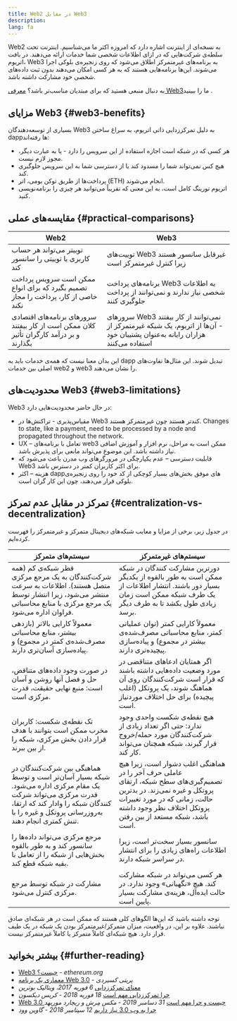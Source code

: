 ```yaml
---
title: Web2 در مقابل Web3
description:
lang: fa
---
```


Web2 به نسخه‌ای از اینترنت اشاره دارد که امروزه اکثر ما می‌شناسیم. اینترنت تحت سلطه‌ی شرکت‌هایی که در ازای اطلاعات شخصی شما خدمات ارائه می‌دهند. در بافت اتریوم، Web3 به برنامه‌های غیرمتمرکز اطلاق می‌شود که روی زنجیره‌ی بلوکی اجرا می‌شوند. این‌ها برنامه‌هایی هستند که به هر کسی امکان می‌دهند بدون ثبت داده‌های شخصی خود مشارکت داشته باشد.

به دنبال منبعی هستید که برای مبتدیان مناسب‌تر باشد؟ [معرفی Web3‏](/web3/) ما را ببینید.

## مزایای Web3 {#web3-benefits}

بسیاری از توسعه‌دهندگان Web3 به دلیل تمرکززدایی ذاتی اتریوم، به سراغ ساختن dappها رفته‌اند:

- هر کسی که در شبکه است اجازه استفاده از این سرویس را دارد - یا به عبارت دیگر، مجوز لازم نیست.
- هیچ کس نمی‌تواند شما را مسدود کند یا از دسترسی شما به این سرویس جلوگیری کند.
- پرداخت‌ها از طریق توکن بومی، اتر (ETH) انجام می‌شوند.
- اتریوم تورینگ کامل است، به این معنی که تقریباً می‌توانید هر چیزی را برنامه‌نویسی کنید.

## مقایسه‌های عملی {#practical-comparisons}

| Web2                                                                                    | Web3                                                                                                                             |
| --------------------------------------------------------------------------------------- | -------------------------------------------------------------------------------------------------------------------------------- |
| توییتر می‌تواند هر حساب کاربری یا توییتی را سانسور کند                                  | توییت‌های Web3 غیرقابل سانسور هستند زیرا کنترل غیرمتمرکز است                                                                     |
| ممکن است سرویس پرداخت تصمیم بگیرد که برای انواع خاصی از کار، پرداخت را مجاز نکند        | برنامه‌های پرداخت Web3 به اطلاعات شخصی نیاز ندارند و نمی‌توانند از پرداخت جلوگیری کنند                                           |
| سرورهای برنامه‌های اقتصادی کلان ممکن است از کار بیفتند و بر درآمد کارگران تأثیر بگذارند | سرورهای Web3 نمی‌توانند از کار بیفتند - آن‌ها از اتریوم، یک شبکه غیرمتمرکز از هزاران رایانه به‌عنوان پشتیبان خود استفاده می‌کنند |

این بدان معنا نیست که همه‌ی خدمات باید به dapp تبدیل شوند. این مثال‌ها تفاوت‌های اصلی بین خدمات web2 و web3 را نشان می‌دهند.

## محدودیت‌های Web3 {#web3-limitations}

Web3 در حال حاضر محدودیت‌هایی دارد:

- مقیاس‌پذیری - تراکنش‌ها در Web3 کندتر هستند چون غیرمتمرکز هستند. Changes to state, like a payment, need to be processed by a node and propagated throughout the network.
- UX – تعامل با برنامه‌های web3 ممکن است به مراحل، نرم افزار و آموزش اضافی نیاز داشته باشد. این موضوع می‌تواند مانعی برای پذیرش باشد.
- قابلیت دسترسی – عدم یکپارچگی در مرورگرهای وب مدرن باعث می‌شود که Web3 برای اکثر کاربران کمتر در دسترس باشد.
- هزینه – اکثر dappهای موفق بخش‌های بسیار کوچکی از کد خود را روی زنجیره‌ی بلوکی قرار می‌دهند، چون این کار گران است.

## تمرکز در مقابل عدم تمرکز {#centralization-vs-decentralization}

در جدول زیر، برخی از مزایا و معایب شبکه‌های دیجیتال متمرکز و غیرمتمرکز را فهرست کرده‌ایم.

| سیستم‌های متمرکز                                                                                                                                                                                         | سیستم‌های غیرمتمرکز                                                                                                                                                                                                 |
| -------------------------------------------------------------------------------------------------------------------------------------------------------------------------------------------------------- | ------------------------------------------------------------------------------------------------------------------------------------------------------------------------------------------------------------------- |
| قطر شبکه‌ی کم (همه شرکت‌کنندگان به یک مرجع مرکزی متصل هستند). اطلاعات به سرعت منتشر می‌شود، زیرا انتشار توسط یک مرجع مرکزی با منابع محاسباتی فراوان اداره می‌شود.                                        | دورترین مشارکت کنندگان در شبکه ممکن است به طور بالقوه از یکدیگر بسیار دور باشند. انتشار اطلاعات از یک طرف شبکه ممکن است زمان زیادی طول بکشد تا به طرف دیگر برسد.                                                    |
| معمولاً کارایی بالاتر (بازدهی بیشتر، منابع محاسباتی مصرف‌شده‌ی کمتر در مجموع) و پیاده‌سازی آسان‌تری دارند.                                                                                               | معمولاً کارایی کمتر (توان عملیاتی کمتر، منابع محاسباتی مصرف‌شده‌ی بیشتر در مجموع) و پیاده‌سازی پیچیده‌تری دارند.                                                                                                    |
| در صورت وجود داده‌های متناقض، حل و فصل آنها روشن و آسان است: منبع نهایی حقیقت، قدرت مرکزی است.                                                                                                           | اگر همتایان ادعاهای متناقضی در مورد وضعیت داده‌هایی داشته باشند که قرار است شرکت‌کنندگان روی آن هماهنگ شوند، یک پروتکل (اغلب پیچیده) برای حل اختلاف موردنیاز است.                                                   |
| تک نقطه‌ی شکست: کاربران مخرب ممکن است بتوانند با هدف قرار دادن بخش مرکزی، شبکه را از بین ببرند.                                                                                                          | هیچ نقطه‌ی شکست واحدی وجود ندارد: حتی اگر تعداد زیادی از شرکت‌کنندگان مورد حمله/خروج قرار گیرند، شبکه همچنان می‌تواند کار کند.                                                                                      |
| هماهنگی بین شرکت‌کنندگان در شبکه بسیار آسان‌تر است و توسط یک مقام مرکزی اداره می‌شود. قدرت مرکزی می‌تواند شرکت کنندگان شبکه را وادار کند که ارتقا، به‌روزرسانی پروتکل و غیره را با تنش کمتری انجام دهند. | هماهنگی اغلب دشوار است، زیرا هیچ عاملی حرف آخر را در تصمیم‌گیری‌های سطح شبکه، ارتقای پروتکل و غیره نمی‌زند. در بدترین حالت، زمانی که در مورد تغییرات پروتکل اختلاف نظر وجود داشته باشد، شبکه مستعد از بین رفتن است. |
| مرجع مرکزی می‌تواند داده‌ها را سانسور کند و به طور بالقوه بخش‌هایی از شبکه را از تعامل با بقیه شبکه قطع کند.                                                                                             | سانسور بسیار سخت‌تر است، زیرا اطلاعات راه‌های زیادی را برای انتشار در سراسر شبکه دارند.                                                                                                                             |
| مشارکت در شبکه توسط مرجع مرکزی کنترل می‌شود.                                                                                                                                                             | هر کسی می‌تواند در شبکه مشارکت کند. هیچ «نگهبانی» وجود ندارد. در حالت ایده‌آل، هزینه‌ی مشارکت بسیار پایین است.                                                                                                      |

توجه داشته باشید که این‌ها الگوهای کلی هستند که ممکن است در هر شبکه‌ای صادق نباشند. علاوه بر این، در واقعیت، میزان متمرکز/غیرمتمرکز بودن یک شبکه در یک طیف قرار دارد. هیچ شبکه‌ای کاملاً متمرکز یا کاملاً غیرمتمرکز نیست.

## بیشتر بخوانید {#further-reading}

- [Web3 چیست؟](/web3/) - _ethereum.org_
- [معماری یک برنامه Web 3.0](https://www.preethikasireddy.com/post/the-architecture-of-a-web-3-0-application) - _پریتی کسیردی_
- [معنای تمرکززدایی](https://medium.com/@VitalikButerin/the-meaning-of-decentralization-a0c92b76a274) _6 فوریه 2017، ویتالیک بوترین_
- [چرا تمرکززدایی مهم است](https://medium.com/s/story/why-decentralization-matters-5e3f79f7638e) _18 فوریه 2018 - کریس دیکسون_
- [Web 3.0 چیست و چرا مهم است](https://medium.com/fabric-ventures/what-is-web-3-0-why-it-matters-934eb07f3d2b) _31 دسامبر 2019 - مکس مِرش و ریچارد موریهد_
- [چرا به وب 3.0 نیاز داریم](https://medium.com/@gavofyork/why-we-need-web-3-0-5da4f2bf95ab) _12 سپتامبر 2018 - گاوین وود_
